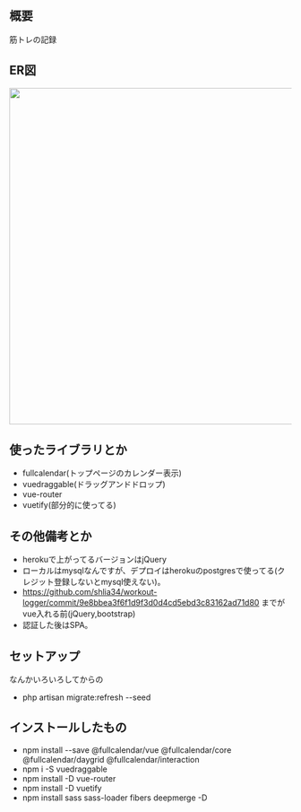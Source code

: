## 概要
筋トレの記録

## ER図
<img src="https://i.imgur.com/XXn7pus.png" height=600px>

## 使ったライブラリとか

- fullcalendar(トップページのカレンダー表示)
- vuedraggable(ドラッグアンドドロップ)
- vue-router
- vuetify(部分的に使ってる)

## その他備考とか
- herokuで上がってるバージョンはjQuery
- ローカルはmysqlなんですが、デプロイはherokuのpostgresで使ってる(クレジット登録しないとmysql使えない)。
- https://github.com/shlia34/workout-logger/commit/9e8bbea3f6f1d9f3d0d4cd5ebd3c83162ad71d80 までがvue入れる前(jQuery,bootstrap)
- 認証した後はSPA。

## セットアップ
なんかいろいろしてからの
- php artisan migrate:refresh --seed

## インストールしたもの
- npm install --save @fullcalendar/vue @fullcalendar/core @fullcalendar/daygrid @fullcalendar/interaction
- npm i -S vuedraggable
- npm install -D vue-router
- npm install -D vuetify
- npm install sass sass-loader fibers deepmerge -D
